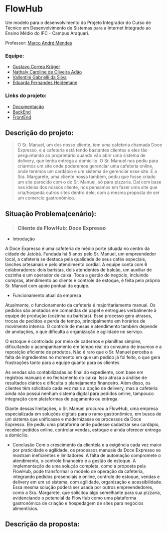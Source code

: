 # FlowHub

Um modelo para o desenvolvimento do Projeto Integrador do Curso de Técnico em Desenvolvimento de Sistemas para a Internet Integrado ao Ensino Médio do IFC - Campus Araquari.

Professor: [Marco André Mendes](https://github.com/marrcandre)

### Equipe:
- [Gustavo Correa Krüger](https://github.com/GustavoCKruger)
- [Nathaly Caroline de Oliveira Adão](https://github.com/nathyadao)
- [Vallentini Gabrielli da Silva](https://github.com/Vallentini)
- [Eduarda Fernandes Heidemann](https://github.com/eduardafh)

### Links do projeto: 
- [Documentação](https://github.com/FlowHub-Pi/.github/tree/main/profile)
- [BackEnd](https://github.com/FlowHub-Pi/flowhub-backend)
- [FrontEnd](https://github.com/FlowHub-Pi/flowhub-frontend)

## Descrição do projeto:
> O Sr. Manuel, um dos nosso cliente, tem uma cafeteria chamada Doce Expresso, e a cafeteria está tendo bastantes clientes e eles tão perguntando ao proprietário quando vão abrir uma sistema de delivery, que tenha entrega a domicilio. O Sr. Manuel nos pediu para criarmos um site onde poderemos gerenciar uma cafeteria online, onde teremos um cardápio e um sistema de gerenciar esse site. E a Sra. Margarete, uma cliente nossa também, pediu que fosse criado um site parecido com o do Sr. Manuel, só para pizzaria. Daí com base nas ideias dos nossos cliente, nos pensamos em fazer uma site que cria/hospeda outros sites dentro dele, com a mesma proposta de ser um comercio gastronômico.

## Situação Problema(cenário):
> ### Cliente da FlowHub: Doce Expresso
- Introdução

A Doce Expresso é uma cafeteria de médio porte situada no centro da cidade de Jatobá. Fundada há 5 anos pelo Sr. Manuel, um empreendedor local, a cafeteria se destaca pela qualidade de seus cafés especiais, lanches artesanais e pelo atendimento cordial. A equipe conta com 6 colaboradores: dois baristas, dois atendentes de balcão, um auxiliar de cozinha e um operador de caixa. Toda a gestão do negócio, incluindo compras, atendimento ao cliente e controle de estoque, é feita pelo próprio Sr. Manuel com apoio pontual da equipe.

- Funcionamento atual da empresa

Atualmente, o funcionamento da cafeteria é majoritariamente manual. Os pedidos são anotados em comandas de papel e entregues verbalmente à equipe de produção (cozinha ou baristas). Esse processo gera atrasos, trocas de pedidos e perda de tempo, principalmente em horários de movimento intenso. O controle de mesas e atendimento também depende de anotações, o que dificulta a organização e agilidade no serviço.

O estoque é controlado por meio de cadernos e planilhas simples, dificultando o acompanhamento em tempo real do consumo de insumos e a reposição eficiente de produtos. Não é raro que o Sr. Manuel perceba a falta de ingredientes no momento em que um pedido já foi feito, o que gera frustrações tanto para a equipe quanto para os clientes.

As vendas são contabilizadas ao final do expediente, com base em registros manuais e no fechamento do caixa. Isso atrasa a análise de resultados diários e dificulta o planejamento financeiro. Além disso, os clientes têm solicitado cada vez mais a opção de delivery, mas a cafeteria ainda não possui nenhum sistema digital para pedidos online, tampouco integração com plataformas de pagamento ou entrega.

Diante dessas limitações, o Sr. Manuel procurou a FlowHub, uma empresa especializada em soluções digitais para o ramo gastronômico, em busca de um sistema que unificasse e modernizasse os processos da Doce Expresso. Ele pediu uma plataforma onde pudesse cadastrar seu cardápio, receber pedidos online, controlar vendas, estoque e ainda oferecer entrega a domicílio.

- Conclusão
Com o crescimento da clientela e a exigência cada vez maior por praticidade e agilidade, os processos manuais da Doce Expresso se mostram ineficientes e limitadores. A falta de automação compromete o atendimento, o controle financeiro e a gestão de estoque. A implementação de uma solução completa, como a proposta pela FlowHub, pode transformar o modelo de operação da cafeteria, integrando pedidos presenciais e online, controle de estoque, vendas e delivery em um só sistema, com agilidade, organização e acessibilidade. Essa mesma solução poderá ser usada por outros empreendedores, como a Sra. Margarete, que solicitou algo semelhante para sua pizzaria, evidenciando o potencial da FlowHub como uma plataforma gastronômica de criação e hospedagem de sites para negócios alimentícios.

## Descrição da proposta:
>

